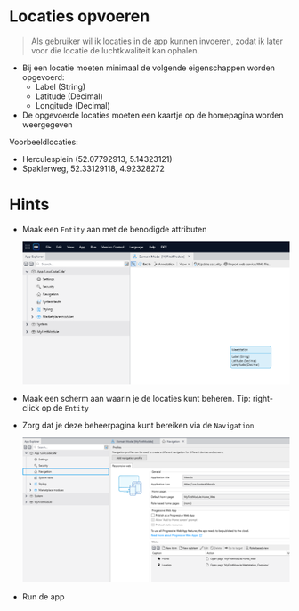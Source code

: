# Locaties opvoeren

> Als gebruiker wil ik locaties in de app kunnen invoeren, zodat ik later voor die locatie de luchtkwaliteit kan ophalen.

- Bij een locatie moeten minimaal de volgende eigenschappen worden opgevoerd:
  - Label (String)
  - Latitude (Decimal)
  - Longitude (Decimal)
- De opgevoerde locaties moeten een kaartje op de homepagina worden weergegeven

Voorbeeldlocaties:
- Herculesplein (52.07792913, 5.14323121)
- Spaklerweg, 52.33129118, 4.92328272

# Hints
- Maak een `Entity` aan met de benodigde attributen

    <img src="../img/domain-model-1.png"  width="750">

- Maak een scherm aan waarin je de locaties kunt beheren. Tip: right-click op de `Entity`
- Zorg dat je deze beheerpagina kunt bereiken via de `Navigation`

    <img src="../img/navigation-1.png"  width="750">

- Run de app
